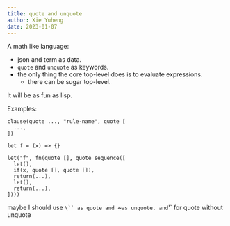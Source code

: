 ```yaml
---
title: quote and unquote
author: Xie Yuheng
date: 2023-01-07
---
```


A math like language:

- json and term as data.
- `quote` and `unquote` as keywords.
- the only thing the core top-level does is to evaluate expressions.
  - there can be sugar top-level.

It will be as fun as lisp.

Examples:

```
clause(quote ..., "rule-name", quote [
  ...,
])
```

```
let f = (x) => {}

let("f", fn(quote [], quote sequence([
  let(),
  if(x, quote [], quote []),
  return(...),
  let(),
  return(...),
])))
```

maybe I should use `\`` as quote and `~` as unquote.
and `'` for quote without unquote
